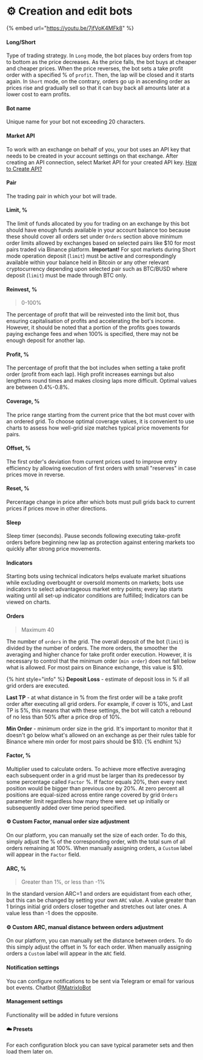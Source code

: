 # ⚙ Creation and edit bots

{% embed url="https://youtu.be/7jfVoK4MFk8" %}

#### Long/Short&#x20;

Type of trading strategy. In `Long` mode, the bot places buy orders from top to bottom as the price decreases. As the price falls, the bot buys at cheaper and cheaper prices. When the price reverses, the bot sets a take profit order with a specified % of `profit`. Then, the lap will be closed and it starts again. In `Short` mode, on the contrary, orders go up in ascending order as prices rise and gradually sell so that it can buy back all amounts later at a lower cost to earn profits.

#### Bot name

Unique name for your bot not exceeding 20 characters.

#### Market API

To work with an exchange on behalf of you, your bot uses an API key that needs to be created in your account settings on that exchange. After creating an API connection, select Market API for your created API key. [How to Create API?](https://www.binance.com/en/support/faq/how-to-create-api-360002502072)

#### Pair

The trading pair in which your bot will trade.

#### Limit, %

The limit of funds allocated by you for trading on an exchange by this bot should have enough funds available in your account balance too because these should cover all orders set under `Orders` section above minimum order limits allowed by exchanges based on selected pairs like $10 for most pairs traded via Binance platform. **Important!** For spot markets during Short mode operation deposit (`limit`) must be active and correspondingly available within your balance held in Bitcoin or any other relevant cryptocurrency depending upon selected pair such as BTC/BUSD where deposit (`limit`) must be made through BTC only.

#### Reinvest, %

> 0-100%

The percentage of profit that will be reinvested into the limit bot, thus ensuring capitalisation of profits and accelerating the bot's income. However, it should be noted that a portion of the profits goes towards paying exchange fees and when 100% is specified, there may not be enough deposit for another lap.

#### Profit, %

The percentage of profit that the bot includes when setting a take profit order (profit from each lap). High profit increases earnings but also lengthens round times and makes closing laps more difficult. Optimal values are between 0.4%-0.8%.

#### Coverage, %

The price range starting from the current price that the bot must cover with an ordered grid. To choose optimal coverage values, it is convenient to use charts to assess how well-grid size matches typical price movements for pairs.

#### Offset, %

The first order's deviation from current prices used to improve entry efficiency by allowing execution of first orders with small "reserves" in case prices move in reverse.

#### Reset, %

Percentage change in price after which bots must pull grids back to current prices if prices move in other directions.

#### Sleep&#x20;

Sleep timer (seconds). Pause seconds following executing take-profit orders before beginning new lap as protection against entering markets too quickly after strong price movements.

#### Indicators

Starting bots using technical indicators helps evaluate market situations while excluding overbought or oversold moments on markets; bots use indicators to select advantageous market entry points; every lap starts waiting until all set-up indicator conditions are fulfilled; Indicators can be viewed on charts.

#### Orders

> Maximum 40

The number of `orders` in the grid. The overall deposit of the bot (`limit`) is divided by the number of orders. The more orders, the smoother the averaging and higher chance for take profit order execution. However, it is necessary to control that the minimum order (`min order`) does not fall below what is allowed. For most pairs on Binance exchange, this value is $10.

{% hint style="info" %}
**Deposit Loss** - estimate of deposit loss in % if all grid orders are executed.

**Last TP** - at what distance in % from the first order will be a take profit order after executing all grid orders. For example, if cover is 10%, and Last TP is 5%, this means that with these settings, the bot will catch a rebound of no less than 50% after a price drop of 10%.

**Min Order** - minimum order size in the grid. It's important to monitor that it doesn't go below what's allowed on an exchange as per their rules table for Binance where min order for most pairs should be $10.
{% endhint %}

#### Factor, %

Multiplier used to calculate orders. To achieve more effective averaging each subsequent order in a grid must be larger than its predecessor by some percentage called `Factor` %. If factor equals 20%, then every next position would be bigger than previous one by 20%. At zero percent all positions are equal-sized across entire range covered by grid `Orders` parameter limit regardless how many there were set up initially or subsequently added over time period specified.

#### ⚙️ Custom Factor, manual order size adjustment

On our platform, you can manually set the size of each order. To do this, simply adjust the % of the corresponding order, with the total sum of all orders remaining at 100%. When manually assigning orders, a `Custom` label will appear in the `Factor` field.

#### ARC, %

> Greater than 1%, or less than -1%

In the standard version ARC=1 and orders are equidistant from each other, but this can be changed by setting your own `ARC` value. A value greater than 1 brings initial grid orders closer together and stretches out later ones. A value less than -1 does the opposite.

#### ⚙️ Custom ARC, manual distance between orders adjustment

On our platform, you can manually set the distance between orders. To do this simply adjust the offset in % for each order. When manually assigning orders a `Custom` label will appear in the `ARC` field.

#### Notification settings

You can configure notifications to be sent via Telegram or email for various bot events. Chatbot [@MatrixIoBot](https://t.me/MatrixIoBot)

#### Management settings

Functionality will be added in future versions

#### ☁️  Presets&#x20;

For each configuration block you can save typical parameter sets and then load them later on.
